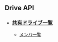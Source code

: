 ## Drive API

- ### [共有ドライブ一覧](https://developers.google.com/drive/api/v2/reference/drives/list)
  - [メンバ一覧](https://developers.google.com/drive/api/v2/reference/permissions/list)
